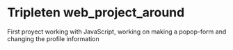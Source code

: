 # Tripleten web_project_around

First proyect working with JavaScript, working on making a popop-form and changing the profile information
